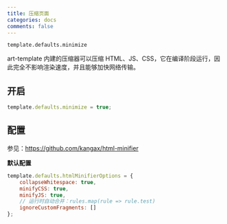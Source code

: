 ```yaml
---
title: 压缩页面
categories: docs
comments: false
---
```


`template.defaults.minimize`

art-template 内建的压缩器可以压缩 HTML、JS、CSS，它在编译阶段运行，因此完全不影响渲染速度，并且能够加快网络传输。

## 开启

```js
template.defaults.minimize = true;
```

## 配置

参见：<https://github.com/kangax/html-minifier>

**默认配置**

```js
template.defaults.htmlMinifierOptions = {
    collapseWhitespace: true,
    minifyCSS: true,
    minifyJS: true,
    // 运行时自动合并：rules.map(rule => rule.test)
    ignoreCustomFragments: []
};
```